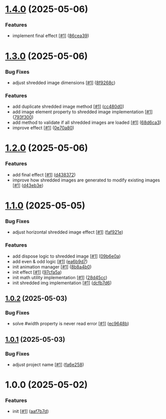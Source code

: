 # [1.4.0](https://github.com/d3p1/shredded-img-effect/compare/v1.3.0...v1.4.0) (2025-05-06)


### Features

* implement final effect [[#1](https://github.com/d3p1/shredded-img-effect/issues/1)] ([86cea39](https://github.com/d3p1/shredded-img-effect/commit/86cea39b8e8ee652d3eaf796f2bf39b7735a8a2c))

# [1.3.0](https://github.com/d3p1/shredded-img-effect/compare/v1.2.0...v1.3.0) (2025-05-06)


### Bug Fixes

* adjust shredded image dimensions [[#1](https://github.com/d3p1/shredded-img-effect/issues/1)] ([8f9268c](https://github.com/d3p1/shredded-img-effect/commit/8f9268caaa6b799313ea93ce8124028182517693))


### Features

* add duplicate shredded image method [[#1](https://github.com/d3p1/shredded-img-effect/issues/1)] ([cc480d0](https://github.com/d3p1/shredded-img-effect/commit/cc480d065d477c1d0c41e48e21fa0ef31046564e))
* add image element property to shredded image implementation [[#1](https://github.com/d3p1/shredded-img-effect/issues/1)] ([793f300](https://github.com/d3p1/shredded-img-effect/commit/793f30014aa6f8f38e430f1fc61dcbf91406bb41))
* add method to validate if all shredded images are loaded [[#1](https://github.com/d3p1/shredded-img-effect/issues/1)] ([68d6ca3](https://github.com/d3p1/shredded-img-effect/commit/68d6ca3cb35cb39245e9b2f7d98edbcc936c1556))
* improve effect [[#1](https://github.com/d3p1/shredded-img-effect/issues/1)] ([0e70a80](https://github.com/d3p1/shredded-img-effect/commit/0e70a809b5e595a831473ba36b517994824fd6d9))

# [1.2.0](https://github.com/d3p1/shredded-img-effect/compare/v1.1.0...v1.2.0) (2025-05-06)


### Features

* add final effect [[#1](https://github.com/d3p1/shredded-img-effect/issues/1)] ([d438372](https://github.com/d3p1/shredded-img-effect/commit/d43837289bed96d821ab913f57b83b5d3b487382))
* improve how shredded images are generated to modify existing images [[#1](https://github.com/d3p1/shredded-img-effect/issues/1)] ([d43eb3e](https://github.com/d3p1/shredded-img-effect/commit/d43eb3e548be7820588554210f2e2495d48fb546))

# [1.1.0](https://github.com/d3p1/shredded-img-effect/compare/v1.0.2...v1.1.0) (2025-05-05)


### Bug Fixes

* adjust horizontal shredded image effect [[#1](https://github.com/d3p1/shredded-img-effect/issues/1)] ([faf921e](https://github.com/d3p1/shredded-img-effect/commit/faf921e2c1867c516dd5a17557983729567b86e1))


### Features

* add dispose logic to shredded image [[#1](https://github.com/d3p1/shredded-img-effect/issues/1)] ([09b6e0a](https://github.com/d3p1/shredded-img-effect/commit/09b6e0ac9257d008637ee7eed968a786f07257b5))
* add even & odd logic [[#1](https://github.com/d3p1/shredded-img-effect/issues/1)] ([ea6b9d7](https://github.com/d3p1/shredded-img-effect/commit/ea6b9d79c3818523bb992c84ffb2fcd475d5c461))
* init animation manager [[#1](https://github.com/d3p1/shredded-img-effect/issues/1)] ([8b8a4b0](https://github.com/d3p1/shredded-img-effect/commit/8b8a4b04be0d21ce5b70b6f10276d7fb89dc4726))
* init effect [[#1](https://github.com/d3p1/shredded-img-effect/issues/1)] ([97cfa5a](https://github.com/d3p1/shredded-img-effect/commit/97cfa5a02256026d9cfc426d5a844387d89ca49e))
* init math utility implementation [[#1](https://github.com/d3p1/shredded-img-effect/issues/1)] ([28d45cc](https://github.com/d3p1/shredded-img-effect/commit/28d45ccdb2646e520e2286f2178fee001b3f0e29))
* init shredded img implementation [[#1](https://github.com/d3p1/shredded-img-effect/issues/1)] ([dcfb7d6](https://github.com/d3p1/shredded-img-effect/commit/dcfb7d60f6b9135468165895f0a700a3e19a3e4f))

## [1.0.2](https://github.com/d3p1/shredded-img-effect/compare/v1.0.1...v1.0.2) (2025-05-03)


### Bug Fixes

* solve #width property is never read error [[#1](https://github.com/d3p1/shredded-img-effect/issues/1)] ([ec9648b](https://github.com/d3p1/shredded-img-effect/commit/ec9648ba9aea150e2aa60f68bf2eb19d9729aeac))

## [1.0.1](https://github.com/d3p1/shredded-img-effect/compare/v1.0.0...v1.0.1) (2025-05-03)


### Bug Fixes

* adjust project name [[#1](https://github.com/d3p1/shredded-img-effect/issues/1)] ([fa6e258](https://github.com/d3p1/shredded-img-effect/commit/fa6e258db9c07efddc407acf7a7b1a29f6899c7c))

# 1.0.0 (2025-05-02)


### Features

* init [[#1](https://github.com/d3p1/img-strip-effect/issues/1)] ([aaf7b7d](https://github.com/d3p1/img-strip-effect/commit/aaf7b7d4d9e6d73918d81179de0a03ca9286e685))
